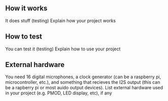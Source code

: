 <!---

This file is used to generate your project datasheet. Please fill in the information below and delete any unused
sections.

You can also include images in this folder and reference them in the markdown. Each image must be less than
512 kb in size, and the combined size of all images must be less than 1 MB.
-->

## How it works
It does stuff (testing)
Explain how your project works

## How to test
You can test it (testing)
Explain how to use your project

## External hardware
You need 16 digital microphones, a clock generator (can be a raspberry pi, microcontroller, etc.), and something that recieves the I2S output (this can be a rapberry pi or most auido output devices).
List external hardware used in your project (e.g. PMOD, LED display, etc), if any
